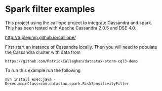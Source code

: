 Spark filter examples
=====================

This project using the calliope project to integrate Cassandra and spark. This has been tested with Apache Cassandra 2.0.5 and DSE 4.0.

http://tuplejump.github.io/calliope/


First start an instance of Cassandra locally. Then you will need to populate the Cassandra cluster with data from
	
	https://github.com/PatrickCallaghan/datastax-storm-cql3-demo

To run this example run the following

	mvn install exec:java -Dexec.mainClass=com.datastax.spark.RiskSensitivityFilter


